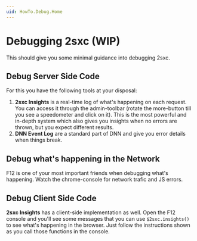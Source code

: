 ```yaml
---
uid: HowTo.Debug.Home
---
```

# Debugging 2sxc (WIP)

This should give you some minimal guidance into debugging 2sxc. 

## Debug Server Side Code

For this you have the following tools at your disposal:

1. **2sxc Insights** is a real-time log of what's happening on each request. You can access it through the admin-toolbar (rotate the more-button till you see a speedometer and click on it). This is the most powerful and in-depth system which also gives you insights when no errors are thrown, but you expect different results. 
1. **DNN Event Log** are a standard part of DNN and give you error details when things break. 

## Debug what's happening in the Network

F12 is one of your most important friends when debugging what's happening. Watch the chrome-console for network trafic and JS errors. 

## Debug Client Side Code

**2sxc Insights** has a client-side implementation as well. Open the F12 console and you'll see some messages that you can use `$2sxc.insights()` to see what's happening in the browser. Just follow the instructions shown as you call those functions in the console. 